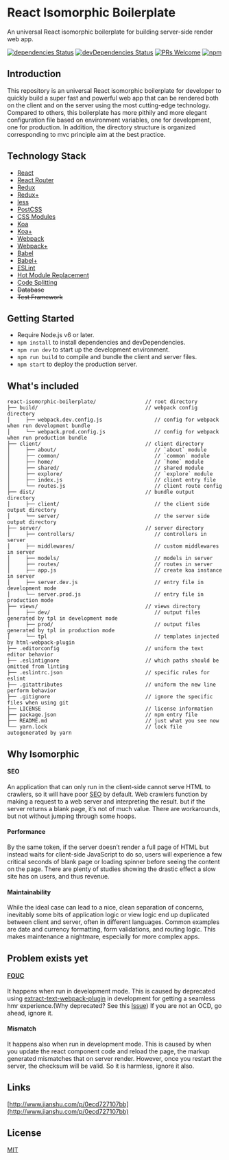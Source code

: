 # React Isomorphic Boilerplate

An universal React isomorphic boilerplate for building server-side render web app.

[![dependencies Status](https://david-dm.org/chikara-chan/react-isomorphic-boilerplate/status.svg)](https://david-dm.org/chikara-chan/react-isomorphic-boilerplate) [![devDependencies Status](https://david-dm.org/chikara-chan/react-isomorphic-boilerplate/dev-status.svg)](https://david-dm.org/chikara-chan/react-isomorphic-boilerplate?type=dev) [![PRs Welcome](https://img.shields.io/badge/PRs-welcome-brightgreen.svg)](https://github.com/chikara-chan/react-isomorphic-boilerplate/pulls) [![npm](https://img.shields.io/npm/l/express.svg)](https://github.com/chikara-chan/react-isomorphic-boilerplate/blob/master/LICENSE)

## Introduction

This repository is an universal React isomorphic boilerplate for developer to quickly build a super fast and powerful web app that can be rendered both on the client and on the server using the most cutting-edge technology. Compared to others, this boilerplate has more pithily and more elegant configuration file based on environment variables, one for development, one for production. In addition, the directory structure is organized corresponding to mvc principle aim at the best practice.

## Technology Stack

- [React](https://github.com/facebook/react)
- [React Router](https://github.com/ReactTraining/react-router)
- [Redux](https://github.com/reactjs/redux)
- [Redux+](https://github.com/xgrommx/awesome-redux)
- [less](https://github.com/less/less)
- [PostCSS](https://github.com/postcss/postcss)
- [CSS Modules](https://github.com/css-modules/css-modules)
- [Koa](https://github.com/koajs/koa)
- [Koa+](https://github.com/koajs)
- [Webpack](https://github.com/webpack/webpack)
- [Webpack+](https://webpack.js.org/loaders/)
- [Babel](https://github.com/babel/babel)
- [Babel+](http://babeljs.io/docs/plugins/)
- [ESLint](https://github.com/eslint/eslint)
- [Hot Module Replacement](https://webpack.github.io/docs/hot-module-replacement.html)
- [Code Splitting](https://webpack.github.io/docs/code-splitting.html)
- ~~Database~~
- ~~Test Framework~~

## Getting Started

- Require Node.js v6 or later.
- `npm install` to install dependencies and devDependencies.
- `npm run dev` to start up the development environment.
- `npm run build` to compile and bundle the client and server files.
- `npm start` to deploy the production server.

## What's included

```
react-isomorphic-boilerplate/                // root directory
├── build/                                   // webpack config directory
│     ├── webpack.dev.config.js                 // config for webpack when run development bundle
│     └── webpack.prod.config.js                // config for webpack when run production bundle
├── client/                                  // client directory
│     ├── about/                                // `about` module
│     ├── common/                               // `common` module
│     ├── home/                                 // `home` module
│     ├── shared/                               // shared module
│     ├── explore/                              // `explore` module
│     ├── index.js                              // client entry file
│     └── routes.js                             // client route config
├── dist/                                    // bundle output directory
│     ├── client/                               // the client side output directory
│     └── server/                               // the server side output directory
├── server/                                  // server directory
│     ├── controllers/                          // controllers in server
│     ├── middlewares/                          // custom middlewares in server
│     ├── models/                               // models in server
│     ├── routes/                               // routes in server
│     ├── app.js                                // create koa instance in server
│     ├── server.dev.js                         // entry file in development mode
│     └── server.prod.js                        // entry file in production mode
├── views/                                   // views directory
│     ├── dev/                                  // output files generated by tpl in development mode
│     ├── prod/                                 // output files generated by tpl in production mode
│     └── tpl                                   // templates injected by html-webpack-plugin
├── .editorconfig                            // uniform the text editor behavior
├── .eslintignore                            // which paths should be omitted from linting
├── .eslintrc.json                           // specific rules for eslint
├── .gitattributes                           // uniform the new line perform behavior
├── .gitignore                               // ignore the specific files when using git
├── LICENSE                                  // license information
├── package.json                             // npm entry file
├── README.md                                // just what you see now
└── yarn.lock                                // lock file autogenerated by yarn
```

## Why Isomorphic

#### SEO

An application that can only run in the client-side cannot serve HTML to crawlers, so it will have poor [SEO](https://en.wikipedia.org/wiki/Search_engine_optimization) by default. Web crawlers function by making a request to a web server and interpreting the result. but if the server returns a blank page, it’s not of much value. There are workarounds, but not without jumping through some hoops.

#### Performance

By the same token, if the server doesn’t render a full page of HTML but instead waits for client-side JavaScript to do so, users will experience a few critical seconds of blank page or loading spinner before seeing the content on the page. There are plenty of studies showing the drastic effect a slow site has on users, and thus revenue.

#### Maintainability

While the ideal case can lead to a nice, clean separation of concerns, inevitably some bits of application logic or view logic end up duplicated between client and server, often in different languages. Common examples are date and currency formatting, form validations, and routing logic. This makes maintenance a nightmare, especially for more complex apps.

## Problem exists yet

#### [FOUC](https://www.google.com.hk/url?sa=t&rct=j&q=&esrc=s&source=web&cd=2&ved=0ahUKEwimhPqTrofRAhXHkJQKHTEYCfMQFggjMAE&url=https%3a%2f%2fen%2ewikipedia%2eorg%2fwiki%2fFlash_of_unstyled_content&usg=AFQjCNGjAnNtZtjPb5oLsT9Wlf9az7hXTw)

It happens when run in development mode. This is caused by deprecated using [extract-text-webpack-plugin](https://github.com/webpack/extract-text-webpack-plugin) in development for getting a seamless hmr experience.(Why deprecated? See this [Issue](https://github.com/webpack/extract-text-webpack-plugin/issues/30)) If you are not an OCD, go ahead, ignore it.

#### Mismatch

It happens also when run in development mode. This is caused by when you update the react component code and reload the page, the markup generated mismatches that on server render. However, once you restart the server, the checksum will be valid. So it is harmless, ignore it also.

## Links

[http://www.jianshu.com/p/0ecd727107bb](http://www.jianshu.com/p/0ecd727107bb)

## License

[MIT](https://github.com/chikara-chan/react-isomorphic-boilerplate/blob/master/LICENSE)
